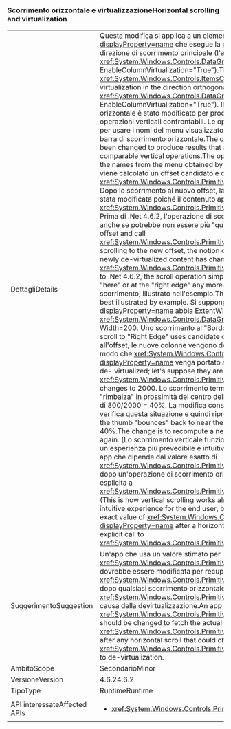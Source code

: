### <a name="horizontal-scrolling-and-virtualization"></a><span data-ttu-id="91a9e-101">Scorrimento orizzontale e virtualizzazione</span><span class="sxs-lookup"><span data-stu-id="91a9e-101">Horizontal scrolling and virtualization</span></span>

|   |   |
|---|---|
|<span data-ttu-id="91a9e-102">Dettagli</span><span class="sxs-lookup"><span data-stu-id="91a9e-102">Details</span></span>|<span data-ttu-id="91a9e-103">Questa modifica si applica a un elemento <xref:System.Windows.Controls.ItemsControl?displayProperty=name> che esegue la propria virtualizzazione in direzione ortogonale alla direzione di scorrimento principale (l'esempio principale è <xref:System.Windows.Controls.DataGrid?displayProperty=name> con EnableColumnVirtualization=&quot;True&quot;).</span><span class="sxs-lookup"><span data-stu-id="91a9e-103">This change applies to an <xref:System.Windows.Controls.ItemsControl?displayProperty=name> that does its own virtualization in the direction orthogonal to the main scrolling direction (the chief example is <xref:System.Windows.Controls.DataGrid?displayProperty=name> with EnableColumnVirtualization=&quot;True&quot;).</span></span>  <span data-ttu-id="91a9e-104">Il risultato di determinate operazioni di scorrimento orizzontale è stato modificato per produrre risultati più intuitivi e più simili ai risultati delle operazioni verticali confrontabili. Le operazioni includono &quot;Scorri fino a qui&quot; e &quot;Bordo destro&quot;, per usare i nomi del menu visualizzato facendo clic con il pulsante destro del mouse su una barra di scorrimento orizzontale.</span><span class="sxs-lookup"><span data-stu-id="91a9e-104">The outcome of certain horizontal scrolling operations has been changed to produce results that are more intuitive and more analogous to the results of comparable vertical operations.The operations include &quot;Scroll Here&quot; and &quot;Right Edge&quot;, to use the names from the menu obtained by right-clicking a horizontal scrollbar.</span></span>  <span data-ttu-id="91a9e-105">In entrambi i casi viene calcolato un offset candidato e chiamato <xref:System.Windows.Controls.Primitives.IScrollInfo.SetHorizontalOffset(System.Double)>. Dopo lo scorrimento al nuovo offset, la definizione di &quot;qui&quot; o &quot;bordo destro&quot; potrebbe essere stata modificata poiché il contenuto appena devirtualizzato ha modificato il valore di <xref:System.Windows.Controls.Primitives.IScrollInfo.ExtentWidth?displayProperty=name>. Prima di .Net 4.6.2, l'operazione di scorrimento usava semplicemente l'offset candidato, anche se potrebbe non essere più &quot;qui&quot; o &quot;bordo destro&quot;.</span><span class="sxs-lookup"><span data-stu-id="91a9e-105">Both of these compute a candidate offset and call <xref:System.Windows.Controls.Primitives.IScrollInfo.SetHorizontalOffset(System.Double)>.After scrolling to the new offset, the notion of &quot;here&quot; or &quot;right edge&quot; may have changed because newly de-virtualized content has changed the value of <xref:System.Windows.Controls.Primitives.IScrollInfo.ExtentWidth?displayProperty=name>.Prior to .Net 4.6.2, the scroll operation simply uses the candidate offset, even though it may not be &quot;here&quot; or at the &quot;right edge&quot; any more.</span></span>  <span data-ttu-id="91a9e-106">Ciò potrebbe risultare in effetti come il &quot;rimbalzo&quot; dello scorrimento, illustrato nell'esempio.</span><span class="sxs-lookup"><span data-stu-id="91a9e-106">This results in effects like &quot;bouncing&quot; the scroll thumb, best illustrated by example.</span></span> <span data-ttu-id="91a9e-107">Si supponga che <xref:System.Windows.Controls.DataGrid?displayProperty=name> abbia ExtentWidth = 1000 e Width = 200.</span><span class="sxs-lookup"><span data-stu-id="91a9e-107">Suppose a <xref:System.Windows.Controls.DataGrid?displayProperty=name> has ExtentWidth=1000 and Width=200.</span></span>  <span data-ttu-id="91a9e-108">Uno scorrimento al &quot;Bordo destro&quot; usa l'offset candidato 1000-200 = 800.</span><span class="sxs-lookup"><span data-stu-id="91a9e-108">A scroll to &quot;Right Edge&quot; uses candidate offset 1000 - 200 = 800.</span></span>  <span data-ttu-id="91a9e-109">Durante lo scorrimento all'offset, le nuove colonne vengono devirtualizzate. Si supponga che siano molto ampie, in modo che <xref:System.Windows.Controls.Primitives.IScrollInfo.ExtentWidth?displayProperty=name> venga portato a 2000.</span><span class="sxs-lookup"><span data-stu-id="91a9e-109">While scrolling to that offset, new columns are de- virtualized; let's suppose they are very wide, so that the <xref:System.Windows.Controls.Primitives.IScrollInfo.ExtentWidth?displayProperty=name> changes to 2000.</span></span>  <span data-ttu-id="91a9e-110">Lo scorrimento termina con HorizontalOffset = 800 e il controllo thumb &quot;rimbalza&quot; in prossimità del centro della barra di scorrimento, esattamente in corrispondenza di 800/2000 = 40%. La modifica consiste nel ricalcolare un nuovo offset candidato quando si verifica questa situazione e quindi riprovare.</span><span class="sxs-lookup"><span data-stu-id="91a9e-110">The scroll ends with HorizontalOffset=800, and the thumb &quot;bounces&quot; back to near the middle of the scrollbar - precisely at 800/2000 = 40%.The change is to recompute a new candidate offset when this situation occurs, and try again.</span></span> <span data-ttu-id="91a9e-111">(Lo scorrimento verticale funziona già in questo modo.) La modifica produce un'esperienza più prevedibile e intuitiva per l'utente finale, ma può influire anche su qualsiasi app che dipende dal valore esatto di <xref:System.Windows.Controls.Primitives.IScrollInfo.HorizontalOffset?displayProperty=name> dopo un'operazione di scorrimento orizzontale, attivata dall'utente finale o da una chiamata esplicita a <xref:System.Windows.Controls.Primitives.IScrollInfo.SetHorizontalOffset(System.Double)>.</span><span class="sxs-lookup"><span data-stu-id="91a9e-111">(This is how vertical scrolling works already.)The change produces a more predictable and intuitive experience for the end user, but it could also affect any app that depends on the exact value of <xref:System.Windows.Controls.Primitives.IScrollInfo.HorizontalOffset?displayProperty=name> after a horizontal scroll, whether invoked by the end user or by an explicit call to <xref:System.Windows.Controls.Primitives.IScrollInfo.SetHorizontalOffset(System.Double)>.</span></span>|
|<span data-ttu-id="91a9e-112">Suggerimento</span><span class="sxs-lookup"><span data-stu-id="91a9e-112">Suggestion</span></span>|<span data-ttu-id="91a9e-113">Un'app che usa un valore stimato per <xref:System.Windows.Controls.Primitives.IScrollInfo.HorizontalOffset?displayProperty=name> dovrebbe essere modificata per recuperare il valore effettivo (e il valore di <xref:System.Windows.Controls.Primitives.IScrollInfo.ExtentWidth?displayProperty=name>) dopo qualsiasi scorrimento orizzontale in grado di modificare <xref:System.Windows.Controls.Primitives.IScrollInfo.ExtentWidth?displayProperty=name> a causa della devirtualizzazione.</span><span class="sxs-lookup"><span data-stu-id="91a9e-113">An app that uses a predicted value for <xref:System.Windows.Controls.Primitives.IScrollInfo.HorizontalOffset?displayProperty=name> should be changed to fetch the actual value (and the value of <xref:System.Windows.Controls.Primitives.IScrollInfo.ExtentWidth?displayProperty=name>) after any horizontal scroll that could change <xref:System.Windows.Controls.Primitives.IScrollInfo.ExtentWidth?displayProperty=name> due to de-virtualization.</span></span>|
|<span data-ttu-id="91a9e-114">Ambito</span><span class="sxs-lookup"><span data-stu-id="91a9e-114">Scope</span></span>|<span data-ttu-id="91a9e-115">Secondario</span><span class="sxs-lookup"><span data-stu-id="91a9e-115">Minor</span></span>|
|<span data-ttu-id="91a9e-116">Versione</span><span class="sxs-lookup"><span data-stu-id="91a9e-116">Version</span></span>|<span data-ttu-id="91a9e-117">4.6.2</span><span class="sxs-lookup"><span data-stu-id="91a9e-117">4.6.2</span></span>|
|<span data-ttu-id="91a9e-118">Tipo</span><span class="sxs-lookup"><span data-stu-id="91a9e-118">Type</span></span>|<span data-ttu-id="91a9e-119">Runtime</span><span class="sxs-lookup"><span data-stu-id="91a9e-119">Runtime</span></span>|
|<span data-ttu-id="91a9e-120">API interessate</span><span class="sxs-lookup"><span data-stu-id="91a9e-120">Affected APIs</span></span>|<ul><li><xref:System.Windows.Controls.Primitives.IScrollInfo?displayProperty=nameWithType></li></ul>|

